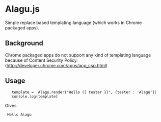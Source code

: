 Alagu.js
========
Simple replace based templating language (which works in Chrome packaged apps).

Background
----------

Chrome packaged apps do not support any kind of templating language because of Content Security Policy. (http://developer.chrome.com/apps/app_csp.html)

Usage
-----

```
   template =  Alagu.render("Hello {{ tester }}", {tester : 'Alagu'})
   console.log(template)
```

Gives

```
 Hello Alagu
```
